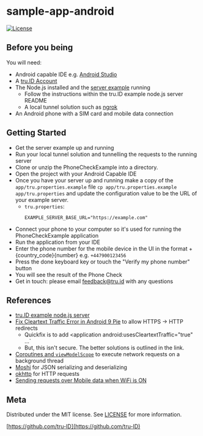 # sample-app-android

[![License][license-image]][license-url]


## Before you being

You will need:

- Android capable IDE e.g. [Android Studio](https://developer.android.com/studio)
- A [tru.ID Account](https://tru.id)
- The Node.js installed and the [server example](https://github.com/tru-ID/server-example-node) running
    - Follow the instructions within the tru.ID example node.js server README
    - A local tunnel solution such as [ngrok](https://ngrok.com/)
- An Android phone with a SIM card and mobile data connection

## Getting Started

- Get the server example up and running
- Run your local tunnel solution and tunnelling the requests to the running server
- Clone or unzip the PhoneCheckExample into a directory.
- Open the project with your Android Capable IDE
- Once you have your server up and running make a copy of the `app/tru.properties.example` file `cp app/tru.properties.example app/tru.properties` and update the configuration value to be the URL of your example server.
    - `tru.properties`:
        ```
        EXAMPLE_SERVER_BASE_URL="https://example.com"
        ```
- Connect your phone to your computer so it's used for running the PhoneCheckExample application
- Run the application from your IDE
- Enter the phone number for the mobile device in the UI in the format +{country_code}{number} e.g. `+447900123456`
- Press the done keyboard key or touch the "Verify my phone number" button
- You will see the result of the Phone Check
- Get in touch: please email feedback@tru.id with any questions

## References

- [tru.ID example node.js server](https://github.com/tru-ID/server-example-node)
- [Fix Cleartext Traffic Error in Android 9 Pie](https://medium.com/@son.rommer/fix-cleartext-traffic-error-in-android-9-pie-2f4e9e2235e6) to allow HTTPS -> HTTP redirects
    - Quickfix is to add <application android:usesCleartextTraffic="true" ...`
    - But, this isn't secure. The better solutions is outlined in the link.
- [Coroutines and `viewModelScope`](https://developer.android.com/topic/libraries/architecture/coroutines#viewmodelscope) to execute network requests on a background thread
- [Moshi](https://github.com/square/moshi) for JSON serializing and deserializing
- [okhttp](https://square.github.io/okhttp/) for HTTP requests
- [Sending requests over Mobile data when WiFi is ON](https://stackoverflow.com/questions/25931334/send-request-over-mobile-data-when-wifi-is-on-android-l) 

## Meta

Distributed under the MIT license. See [LICENSE][license-url] for more information.

[https://github.com/tru-ID](https://github.com/tru-ID)

[license-image]: https://img.shields.io/badge/License-MIT-blue.svg
[license-url]: LICENSE.md
